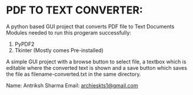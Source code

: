 # PDF TO TEXT CONVERTER:
A python based GUI project that converts PDF file to Text Documents
Modules needed to run this progeram successfully: 
  1. PyPDF2
  2. Tkinter (Mostly comes Pre-installed)

A simple GUI project with a browse button to select file, a textbox which is editable where the converted text is shown
and a save button which saves the file as filename-converted.txt in the same directory.

Name: Antriksh Sharma
Email: archieskts1@gmail.com
